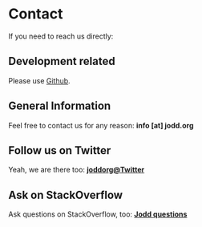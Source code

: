 # Contact

If you need to reach us directly:

## Development related

Please use [Github](https://github.com/oblac/jodd).

## General Information

Feel free to contact us for any reason: **info \[at\] jodd&#46;org**

## Follow us on Twitter

Yeah, we are there too: [**joddorg@Twitter**](https://twitter.com/joddorg)

## Ask on StackOverflow

Ask questions on StackOverflow, too: [**Jodd questions**](http://stackoverflow.com/questions/tagged/jodd)
